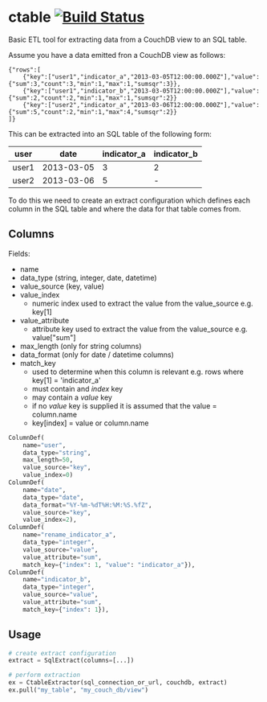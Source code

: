 # ctable [![Build Status](https://travis-ci.org/dimagi/ctable.png)](https://travis-ci.org/dimagi/ctable)

Basic ETL tool for extracting data from a CouchDB view to an SQL table.

Assume you have a data emitted fron a CouchDB view as follows:

```
{"rows":[
    {"key":["user1","indicator_a","2013-03-05T12:00:00.000Z"],"value":{"sum":3,"count":3,"min":1,"max":1,"sumsqr":3}},
    {"key":["user1","indicator_b","2013-03-05T12:00:00.000Z"],"value":{"sum":2,"count":2,"min":1,"max":1,"sumsqr":2}}
    {"key":["user2","indicator_a","2013-03-06T12:00:00.000Z"],"value":{"sum":5,"count":2,"min":1,"max":4,"sumsqr":2}}
]}
```

This can be extracted into an SQL table of the following form:

| user  |    date    | indicator_a | indicator_b |
|-------|------------|-------------|-------------|
| user1 | 2013-03-05 |      3      |      2      |
| user2 | 2013-03-06 |      5      |      -      |

To do this we need to create an extract configuration which defines each column in the SQL table and where the
data for that table comes from.

## Columns
Fields:
* name
* data_type (string, integer, date, datetime)
* value_source (key, value)
* value_index
  * numeric index used to extract the value from the value_source e.g. key[1]
* value_attribute
  * attribute key used to extract the value from the value_source e.g. value["sum"]
* max_length (only for string columns)
* data_format (only for date / datetime columns)
* match_key
  * used to determine when this column is relevant e.g. rows where key[1] = 'indicator_a'
  * must contain and _index_ key
  * may contain a _value_ key
  * if no _value_ key is supplied it is assumed that the value = column.name
  * key[index] = value or column.name

```python
ColumnDef(
    name="user",
    data_type="string",
    max_length=50,
    value_source="key",
    value_index=0)
ColumnDef(
    name="date",
    data_type="date",
    data_format="%Y-%m-%dT%H:%M:%S.%fZ",
    value_source="key",
    value_index=2),
ColumnDef(
    name="rename_indicator_a",
    data_type="integer",
    value_source="value",
    value_attribute="sum",
    match_key={"index": 1, "value": "indicator_a"}),
ColumnDef(
    name="indicator_b",
    data_type="integer",
    value_source="value",
    value_attribute="sum",
    match_key={"index": 1}),
```

## Usage
```python
# create extract configuration
extract = SqlExtract(columns=[...])

# perform extraction
ex = CtableExtractor(sql_connection_or_url, couchdb, extract)
ex.pull("my_table", "my_couch_db/view")
```
